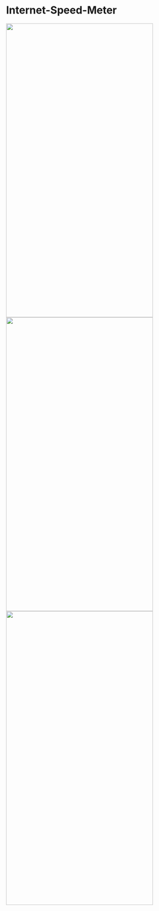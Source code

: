 # Internet-Speed-Meter

<img height=800 width=400 src='https://user-images.githubusercontent.com/84512213/168842517-e0ad2750-e19d-408f-a8f5-6ce59deb7f37.png' />

<img height=800 width=400 src='https://user-images.githubusercontent.com/84512213/168842502-d8db71d2-d724-4391-b49d-67387f79bbb5.png' />

<img height=800 width=400 src='https://user-images.githubusercontent.com/84512213/168842515-bc83df3c-f43f-448b-ba6f-ff160ed6d358.png' />

